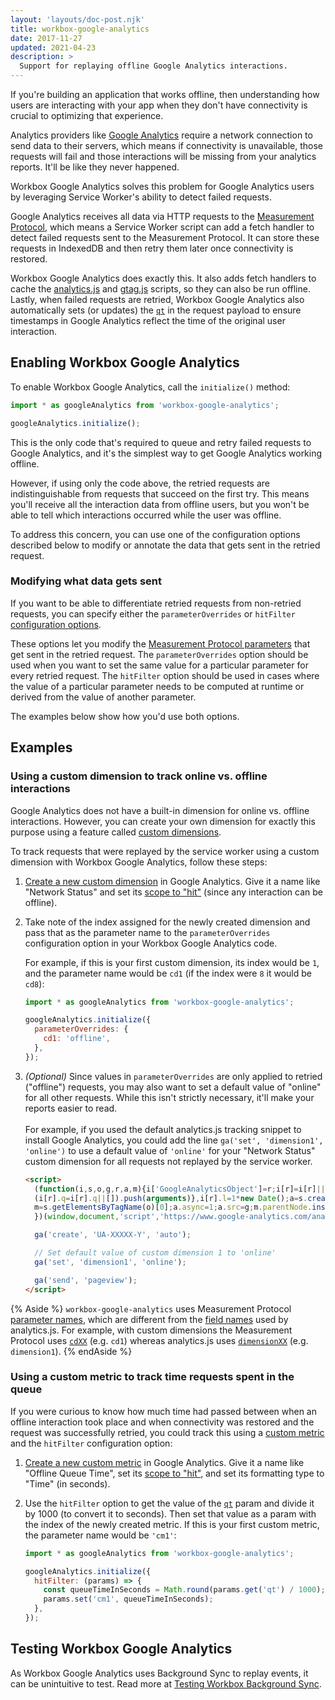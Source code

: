 ```yaml
---
layout: 'layouts/doc-post.njk'
title: workbox-google-analytics
date: 2017-11-27
updated: 2021-04-23
description: >
  Support for replaying offline Google Analytics interactions.
---
```


If you're building an application that works offline, then understanding
how users are interacting with your app when they don't have connectivity
is crucial to optimizing that experience.

Analytics providers like
[Google Analytics](https://www.google.com/analytics) require a network
connection to send data to their servers, which means if connectivity is
unavailable, those requests will fail and those interactions will be
missing from your analytics reports. It'll be like they never happened.

Workbox Google Analytics solves this problem for Google Analytics users by
leveraging Service Worker's ability to detect failed requests.

Google Analytics receives all data via HTTP requests to the
[Measurement Protocol](https://developers.google.com/analytics/devguides/collection/protocol/v1/),
which means a Service Worker script can add a fetch handler to detect
failed requests sent to the Measurement Protocol. It can store these
requests in IndexedDB and then retry them later once connectivity is
restored.

Workbox Google Analytics does exactly this. It also adds fetch
handlers to cache the
[analytics.js](https://developers.google.com/analytics/devguides/collection/analyticsjs/) and
[gtag.js](https://developers.google.com/analytics/devguides/collection/gtagjs/)
scripts, so they can also be run offline. Lastly, when failed requests are
retried, Workbox Google Analytics also automatically sets (or updates) the
[`qt`](https://developers.google.com/analytics/devguides/collection/protocol/v1/parameters#qt)
in the request payload to ensure timestamps in Google Analytics reflect the
time of the original user interaction.

## Enabling Workbox Google Analytics

To enable Workbox Google Analytics, call the `initialize()` method:

```js
import * as googleAnalytics from 'workbox-google-analytics';

googleAnalytics.initialize();
```

This is the only code that's required to queue and retry failed requests to
Google Analytics, and it's the simplest way to get Google Analytics working
offline.

However, if using only the code above, the retried requests are
indistinguishable from requests that succeed on the first try. This means
you'll receive all the interaction data from offline users, but you won't
be able to tell which interactions occurred while the user was offline.

To address this concern, you can use one of the configuration options
described below to modify or annotate the data that gets sent in the
retried request.

### Modifying what data gets sent

If you want to be able to differentiate retried requests from non-retried
requests, you can specify either the `parameterOverrides` or `hitFilter`
[configuration options](/docs/workbox/reference/workbox-google-analytics/#method-initialize).

These options let you modify the
[Measurement Protocol parameters](https://developers.google.com/analytics/devguides/collection/protocol/v1/parameters)
that get sent in the retried request. The `parameterOverrides` option
should be used when you want to set the same value for a particular
parameter for every retried request. The `hitFilter` option should be used
in cases where the value of a particular parameter needs to be computed at
runtime or derived from the value of another parameter.

The examples below show how you'd use both options.

## Examples

### Using a custom dimension to track online vs. offline interactions

Google Analytics does not have a built-in dimension for online vs. offline
interactions. However, you can create your own dimension for exactly this
purpose using a feature called
[custom dimensions](https://support.google.com/analytics/answer/2709828).

To track requests that were replayed by the service worker using a custom
dimension with Workbox Google Analytics, follow these steps:

1. [Create a new custom dimension](https://support.google.com/analytics/answer/2709829)
   in Google Analytics. Give it a name like "Network Status" and set its
   [scope to "hit"](https://support.google.com/analytics/answer/2709828#example-hit)
   (since any interaction can be offline).
2. Take note of the index assigned for the newly created dimension and pass
   that as the parameter name to the `parameterOverrides` configuration option
   in your Workbox Google Analytics code.  

   For example, if this is your first custom dimension, its index would be `1`,
   and the parameter name would be `cd1` (if the index were `8` it would be
   `cd8`):

    ```js
    import * as googleAnalytics from 'workbox-google-analytics';

    googleAnalytics.initialize({
      parameterOverrides: {
        cd1: 'offline',
      },
    });
    ```

3. _(Optional)_ Since values in `parameterOverrides` are only applied
   to retried ("offline") requests, you may also want to set a default value
   of "online" for all other requests. While this isn't strictly necessary,
   it'll make your reports easier to read.<br><br>
   For example, if you used the default analytics.js tracking snippet to install
   Google Analytics, you could add the line `ga('set', 'dimension1', 'online')`
   to use a default value of `'online'` for your "Network Status" custom dimension
   for all requests not replayed by the service worker.

    ```html
    <script>
      (function(i,s,o,g,r,a,m){i['GoogleAnalyticsObject']=r;i[r]=i[r]||function(){
      (i[r].q=i[r].q||[]).push(arguments)},i[r].l=1*new Date();a=s.createElement(o),
      m=s.getElementsByTagName(o)[0];a.async=1;a.src=g;m.parentNode.insertBefore(a,m)
      })(window,document,'script','https://www.google-analytics.com/analytics.js','ga');

      ga('create', 'UA-XXXXX-Y', 'auto');

      // Set default value of custom dimension 1 to 'online'
      ga('set', 'dimension1', 'online');

      ga('send', 'pageview');
    </script>
    ```

{% Aside %}
`workbox-google-analytics` uses Measurement Protocol
[parameter names](https://developers.google.com/analytics/devguides/collection/protocol/v1/parameters),
which are different from the
[field names](https://developers.google.com/analytics/devguides/collection/analyticsjs/field-reference#dimension)
used by analytics.js. For example, with custom dimensions the Measurement
Protocol uses
[`cdXX`](https://developers.google.com/analytics/devguides/collection/protocol/v1/parameters#cd_)
(e.g. `cd1`) whereas analytics.js uses
[`dimensionXX`](https://developers.google.com/analytics/devguides/collection/analyticsjs/field-reference#dimension) (e.g. `dimension1`).
{% endAside %}

### Using a custom metric to track time requests spent in the queue

If you were curious to know how much time had passed between when an offline
interaction took place and when connectivity was restored and the request was
successfully retried, you could track this using a
[custom metric](https://support.google.com/analytics/answer/2709828) and
the `hitFilter` configuration option:

1. [Create a new custom metric](https://support.google.com/analytics/answer/2709829)
   in Google Analytics. Give it a name like "Offline Queue Time", set its
   [scope to "hit"](https://support.google.com/analytics/answer/2709828#example-hit),
   and set its formatting type to "Time" (in seconds).
1. Use the `hitFilter` option to get the value of the
   [`qt`](https://developers.google.com/analytics/devguides/collection/protocol/v1/parameters#qt)
   param and divide it by 1000 (to convert it to seconds). Then set that value
   as a param with the index of the newly created metric. If this is your
   first custom metric, the parameter name would be `'cm1'`:  

    ```js
    import * as googleAnalytics from 'workbox-google-analytics';

    googleAnalytics.initialize({
      hitFilter: (params) => {
        const queueTimeInSeconds = Math.round(params.get('qt') / 1000);
        params.set('cm1', queueTimeInSeconds);
      },
    });
    ```

## Testing Workbox Google Analytics

As Workbox Google Analytics uses Background Sync to replay events, it can
be unintuitive to test. Read more at
[Testing Workbox Background Sync](/docs/workbox/modules/workbox-background-sync#testing_workbox_background_sync).
